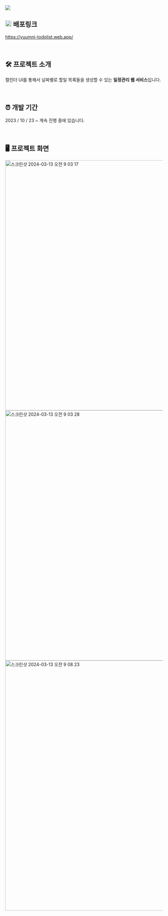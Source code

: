 <img src="https://capsule-render.vercel.app/api?type=waving&height=150&section=header&text=✨윰니의%20투두리스트✨&fontSize=35&fontColor=ffffff&color=timeGradient&fontAlignY=50" />

## <img src="public/favicon.ico" width="20" height="20" /> 배포링크

<a href="https://yuumni-todolist.web.app/">https://yuumni-todolist.web.app/</a>  
<br/>
<br/>

## 🛠️ 프로젝트 소개

캘린더 UI를 통해서 날짜별로 할일 목록들을 생성할 수 있는 **일정관리 웹 서비스**입니다.  
<br/>
<br/>

## ⏰ 개발 기간

2023 / 10 / 23 ~ 계속 진행 중에 있습니다.  
<br/>
<br/>

## 🖥️ 프로젝트 화면

<img width="800" alt="스크린샷 2024-03-13 오전 9 03 17" src="https://github.com/JeongYunmin/yuumni-todolist/assets/125978352/47d5953e-5d10-4f66-9e7e-bba21a02e1b0">  
<img width="800" alt="스크린샷 2024-03-13 오전 9 03 28" src="https://github.com/JeongYunmin/yuumni-todolist/assets/125978352/2815f4de-2ef4-4f94-8e4f-911ddfe98d3f">  
<img width="800" alt="스크린샷 2024-03-13 오전 9 08 23" src="https://github.com/JeongYunmin/yuumni-todolist/assets/125978352/381b6045-7947-49fc-aa60-115d054bb865">


